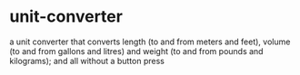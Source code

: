 # unit-converter
a unit converter that converts length (to and from meters and feet), volume (to and from gallons and litres) and weight (to and from pounds and kilograms); and all without a button press
